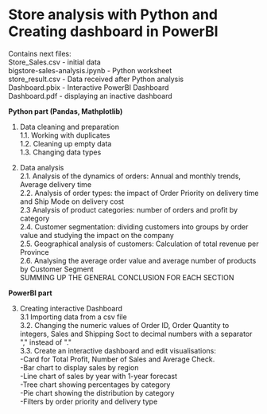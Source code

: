 # Store analysis with Python and Creating dashboard in PowerBI  

Contains next files:  
Store_Sales.csv - initial data  
bigstore-sales-analysis.ipynb - Python worksheet  
store_result.csv - Data received after Python analysis  
Dashboard.pbix - Interactive PowerBI Dashboard  
Dashboard.pdf - displaying an inactive dashboard   
  
**Python part (Pandas, Mathplotlib)**  
  
1. Data cleaning and preparation  
1.1. Working with duplicates  
1.2. Cleaning up empty data  
1.3. Changing data types  
  
2. Data analysis  
2.1. Analysis of the dynamics of orders: Annual and monthly trends, Average delivery time  
2.2. Analysis of order types: the impact of Order Priority on delivery time and Ship Mode on delivery cost  
2.3 Analysis of product categories: number of orders and profit by category  
2.4. Customer segmentation: dividing customers into groups by order value and studying the impact on the company  
2.5. Geographical analysis of customers: Calculation of total revenue per Province  
2.6. Analysing the average order value and average number of products by Customer Segment  
SUMMING UP THE GENERAL CONCLUSION FOR EACH SECTION  
   
**PowerBI part**  

3. Creating interactive Dashboard  
3.1 Importing data from a csv file  
3.2. Changing the numeric values of Order ID, Order Quantity to integers, Sales and Shipping Soct to decimal numbers with a separator "," instead of "."  
3.3. Create an interactive dashboard and edit visualisations:  
-Card for Total Profit, Number of Sales and Average Check.  
-Bar chart to display sales by region  
-Line chart of sales by year with 1-year forecast  
-Tree chart showing percentages by category  
-Pie chart showing the distribution by category  
-Filters by order priority and delivery type  
